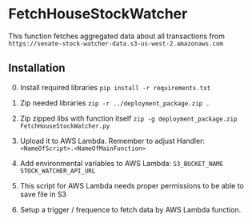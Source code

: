 # FetchHouseStockWatcher

This function fetches aggregated data about all transactions from `https://senate-stock-watcher-data.s3-us-west-2.amazonaws.com`

## Installation
0. Install required libraries
`pip install -r requirements.txt`

1. Zip needed libraries
`zip -r ../deployment_package.zip .`

2. Zip zipped libs with function itself
`zip -g deployment_package.zip FetchHouseStockWatcher.py`

3. Upload it to AWS Lambda. Remember to adjust Handler:
`<NameOfScript>.<NameOfMainFunction>`

4. Add environmental variables to AWS Lambda: 
`S3_BUCKET_NAME`
`STOCK_WATCHER_API_URL`

5. This script for AWS Lambda needs proper permissions to be able to save file in S3

6. Setup a trigger / frequence to fetch data by AWS Lambda function.
